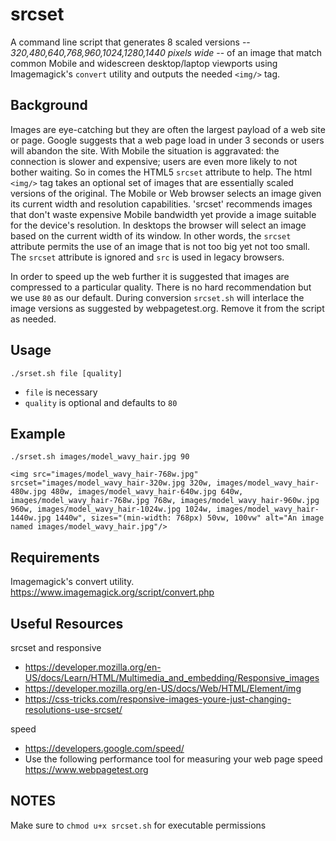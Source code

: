 # srcset
A command line script that generates 8 scaled versions -- *320,480,640,768,960,1024,1280,1440 pixels wide* -- of an image that match common Mobile and widescreen desktop/laptop viewports using Imagemagick's `convert` utility and outputs the needed `<img/>` tag.

## Background

Images are eye-catching but they are often the largest payload of a web site or page. Google suggests that a web page load in under 3 seconds or users will abandon the site. With Mobile the situation is aggravated: the connection is slower and expensive; users are even more likely to not bother waiting. So in comes the HTML5 `srcset` attribute to help. The html `<img/>` tag takes an optional set of images that are essentially scaled versions of the original. The Mobile or Web browser selects an image given its current width and resolution capabilities. 'srcset' recommends images that don't waste expensive Mobile bandwidth yet provide a image suitable for the device's resolution. In desktops the browser will select an image based on the current width of its window. In other words, the `srcset` attribute permits the use of an image that is not too big yet not too small. The `srcset` attribute is ignored and `src` is used in legacy browsers.

In order to speed up the web further it is suggested that images are compressed to a particular quality. There is no hard recommendation but we use `80` as our default. During conversion `srcset.sh` will interlace the image versions as suggested by webpagetest.org. Remove it from the script as needed.

## Usage

`./srset.sh file [quality]`

- `file` is necessary 
- `quality` is optional and defaults to `80`

## Example

`./srset.sh images/model_wavy_hair.jpg 90`

`<img src="images/model_wavy_hair-768w.jpg" srcset="images/model_wavy_hair-320w.jpg 320w, images/model_wavy_hair-480w.jpg 480w, images/model_wavy_hair-640w.jpg 640w, images/model_wavy_hair-768w.jpg 768w, images/model_wavy_hair-960w.jpg 960w, images/model_wavy_hair-1024w.jpg 1024w, images/model_wavy_hair-1440w.jpg 1440w", sizes="(min-width: 768px) 50vw, 100vw" alt="An image named images/model_wavy_hair.jpg"/>`

## Requirements

Imagemagick's convert utility. https://www.imagemagick.org/script/convert.php

## Useful Resources

srcset and responsive
- https://developer.mozilla.org/en-US/docs/Learn/HTML/Multimedia_and_embedding/Responsive_images
- https://developer.mozilla.org/en-US/docs/Web/HTML/Element/img
- https://css-tricks.com/responsive-images-youre-just-changing-resolutions-use-srcset/

speed
- https://developers.google.com/speed/
- Use the following performance tool for measuring your web page speed https://www.webpagetest.org

## NOTES

Make sure to `chmod u+x srcset.sh` for executable permissions
